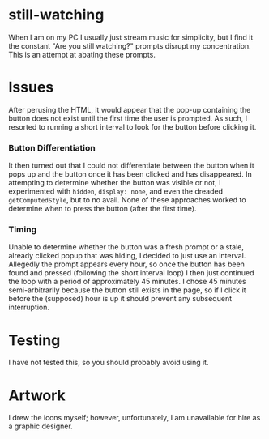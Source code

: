 # still-watching
When I am on my PC I usually just stream music for simplicity, but I find it the constant "Are you still watching?" prompts disrupt my concentration. This is an attempt at abating these prompts.
# Issues
After perusing the HTML, it would appear that the pop-up containing the button does not exist until the first time the user is prompted. As such, I resorted to running a short interval to look for the button before clicking it. 
### Button Differentiation
It then turned out that I could not differentiate between the button when it pops up and the button once it has been clicked and has disappeared. In attempting to determine whether the button was visible or not, I experimented with ``hidden``, ``display: none``, and even the dreaded ``getComputedStyle``, but to no avail. None of these approaches worked to determine when to press the button (after the first time).
### Timing
Unable to determine whether the button was a fresh prompt or a stale, already clicked popup that was hiding, I decided to just use an interval. Allegedly the prompt appears every hour, so once the button has been found and pressed (following the short interval loop) I then just continued the loop with a period of approximately 45 minutes. I chose 45 minutes semi-arbitrarily because the button still exists in the page, so if I click it before the (supposed) hour is up it should prevent any subsequent interruption.
# Testing
I have not tested this, so you should probably avoid using it.
# Artwork
I drew the icons myself; however, unfortunately, I am unavailable for hire as a graphic designer.
